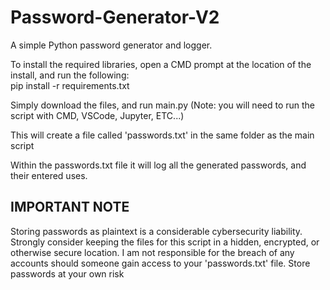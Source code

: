 # Password-Generator-V2
A simple Python password generator and logger.

To install the required libraries, open a CMD prompt at the location of the install, and run the following: <br>
pip install -r requirements.txt

Simply download the files, and run main.py (Note: you will need to run the script with CMD, VSCode, Jupyter, ETC...)

This will create a file called 'passwords.txt' in the same folder as the main script

Within the passwords.txt file it will log all the generated passwords, and their entered uses.

## IMPORTANT NOTE

Storing passwords as plaintext is a considerable cybersecurity liability.
Strongly consider keeping the files for this script in a hidden, encrypted, or otherwise secure location.
I am not responsible for the breach of any accounts should someone gain access to your 'passwords.txt' file.
Store passwords at your own risk
